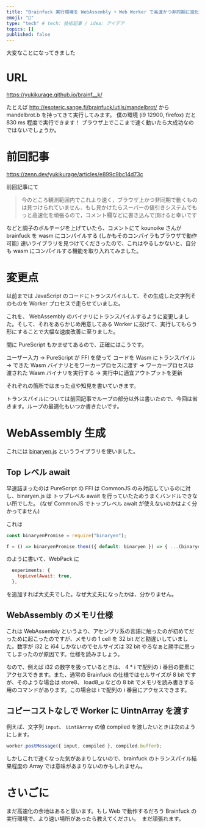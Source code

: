 ```yaml
---
title: "Brainfuck 実行環境を WebAssembly + Web Worker で高速かつ非同期に進化させた"
emoji: "🐒"
type: "tech" # tech: 技術記事 / idea: アイデア
topics: []
published: false
---
```


大変なことになってきました

# URL

https://yukikurage.github.io/brainf__k/

たとえば http://esoteric.sange.fi/brainfuck/utils/mandelbrot/ から mandelbrot.b を持ってきて実行してみます。
僕の環境 (i9 12900, firefox) だと 830 ms 程度で実行できます！ ブラウザ上でここまで速く動いたら大成功なのではないでしょうか。

# 前回記事

https://zenn.dev/yukikurage/articles/e899c9bc14d73c

前回記事にて

> 今のところ観測範囲内でこれより速く，ブラウザ上かつ非同期で動くものは見つけられていません．もし見かけたらスーパーの値引きシステムでもっと高速化を頑張るので，コメント欄などに書き込んで頂けると幸いです

などと調子のボルテージを上げていたら、コメントにて kounoike さんが brainfuck を wasm にコンパイルする (しかもそのコンパイラもブラウザで動作可能) 速いライブラリを見つけてくださったので、これはやるしかないと、自分も wasm にコンパイルする機能を取り入れてみました。

# 変更点

以前までは JavaScript のコードにトランスパイルして、その生成した文字列そのものを Worker プロセスで走らせていました。

これを、 WebAssembly のバイナリにトランスパイルするように変更しました。そして、それをあらかじめ用意してある Worker に投げて、実行してもらう形にすることで大幅な速度改善に至りました。

間に PureScript もかませてあるので、正確にはこうです。

ユーザー入力 → PureScript が FFI を使って コードを Wasm にトランスパイル → できた Wasm バイナリとをワーカープロセスに渡す → ワーカープロセスは渡された Wasm バイナリを実行する → 実行中に適宜アウトプットを更新

それぞれの箇所ではまった点や知見を書いていきます。

トランスパイルについては前回記事でループの部分以外は書いたので、今回は省きます。ループの最適化もいつか書きたいです。

# WebAssembly 生成

これには [binaryen.js](https://github.com/AssemblyScript/binaryen.js/) というライブラリを使いました。

## Top レベル await

早速詰まったのは PureScript の FFI は CommonJS のみ対応しているのに対し、binaryen.js は トップレベル await を行っていたためうまくバンドルできない所でした。 (なぜ CommonJS でトップレベル await が使えないのかはよく分かってません)

これは

```javascript
const binaryenPromise = require("binaryen");

f = () => binaryenPromise.then(({ default: binaryen }) => { ...(binaryen を使った処理) } )
```

のように書いて、WebPack に

```js
  experiments: {
    topLevelAwait: true,
  },
```

を追加すれば大丈夫でした。なぜ大丈夫になったかは、分かりません。

## WebAssembly のメモリ仕様

これは WebAssembly というより、アセンブリ系の言語に触ったのが初めてだっために起こったのですが、メモリの 1 cell を 32 bit だと勘違いしていました。数字が i32 と i64 しかないのでセルサイズは 32 bit やろなぁと勝手に思ってしまったのが原因です。仕様を読みましょう。

なので、例えば i32 の数字を扱っているときは、 4 \* i で配列の i 番目の要素にアクセスできます。また、通常の Brainfuck の仕様ではセルサイズが 8 bit ですが、そのような場合は store8、 load8_u などの 8 bit でメモリを読み書きする用のコマンドがあります。この場合は i で配列の i 番目にアクセスできます。

## コピーコストなしで Worker に UintnArray を渡す

例えば、文字列 `input`、 `Uint8Array` の値 compiled を渡したいときは次のようにします。

```js
worker.postMessage({ input, compiled }, compiled.buffer);
```

しかしこれで速くなった気があまりしないので、brainfuck のトランスパイル結果程度の Array では意味があまりないのかもしれません。

# さいごに

まだ高速化の余地はあると思います。もし Web で動作するだろう Brainfuck の実行環境で、より速い場所があったら教えてください。　まだ頑張れます。
